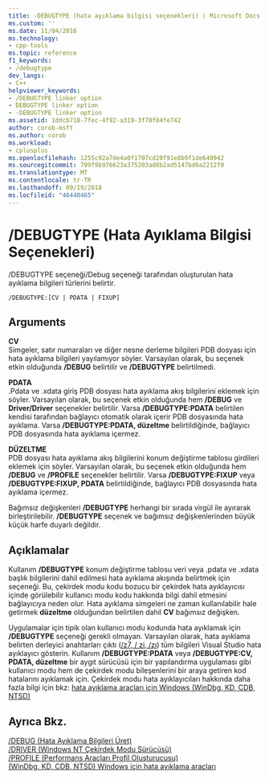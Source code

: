 ```yaml
---
title: -DEBUGTYPE (hata ayıklama bilgisi seçenekleri) | Microsoft Docs
ms.custom: ''
ms.date: 11/04/2016
ms.technology:
- cpp-tools
ms.topic: reference
f1_keywords:
- /debugtype
dev_langs:
- C++
helpviewer_keywords:
- /DEBUGTYPE linker option
- DEBUGTYPE linker option
- -DEBUGTYPE linker option
ms.assetid: 1ddcb718-7fec-4f92-a319-3f70f04fe742
author: corob-msft
ms.author: corob
ms.workload:
- cplusplus
ms.openlocfilehash: 1255c92a7de4a0f1707cd20f91e8b9f1de640942
ms.sourcegitcommit: 799f9b976623a375203ad8b2ad5147bd6a2212f0
ms.translationtype: MT
ms.contentlocale: tr-TR
ms.lasthandoff: 09/19/2018
ms.locfileid: "46440465"
---
```

# <a name="debugtype-debug-info-options"></a>/DEBUGTYPE (Hata Ayıklama Bilgisi Seçenekleri)

/DEBUGTYPE seçeneği/Debug seçeneği tarafından oluşturulan hata ayıklama bilgileri türlerini belirtir.

```
/DEBUGTYPE:[CV | PDATA | FIXUP]
```

## <a name="arguments"></a>Arguments

**CV**<br/>
Simgeler, satır numaraları ve diğer nesne derleme bilgileri PDB dosyası için hata ayıklama bilgileri yayılamıyor söyler. Varsayılan olarak, bu seçenek etkin olduğunda **/DEBUG** belirtilir ve **/DEBUGTYPE** belirtilmedi.

**PDATA**<br/>
.Pdata ve .xdata giriş PDB dosyası hata ayıklama akış bilgilerini eklemek için söyler. Varsayılan olarak, bu seçenek etkin olduğunda hem **/DEBUG** ve **Driver/Driver** seçenekler belirtilir. Varsa **/DEBUGTYPE:PDATA** belirtilen kendisi tarafından bağlayıcı otomatik olarak içerir PDB dosyasında hata ayıklama. Varsa **/DEBUGTYPE:PDATA, düzeltme** belirtildiğinde, bağlayıcı PDB dosyasında hata ayıklama içermez.

**DÜZELTME**<br/>
PDB dosyası hata ayıklama akış bilgilerini konum değiştirme tablosu girdileri eklemek için söyler. Varsayılan olarak, bu seçenek etkin olduğunda hem **/DEBUG** ve **/PROFILE** seçenekler belirtilir. Varsa **/DEBUGTYPE:FIXUP** veya **/DEBUGTYPE:FIXUP, PDATA** belirtildiğinde, bağlayıcı PDB dosyasında hata ayıklama içermez.

Bağımsız değişkenleri **/DEBUGTYPE** herhangi bir sırada virgül ile ayırarak birleştirilebilir. **/DEBUGTYPE** seçenek ve bağımsız değişkenlerinden büyük küçük harfe duyarlı değildir.

## <a name="remarks"></a>Açıklamalar

Kullanım **/DEBUGTYPE** konum değiştirme tablosu veri veya .pdata ve .xdata başlık bilgilerini dahil edilmesi hata ayıklama akışında belirtmek için seçeneği. Bu, çekirdek modu kodu bozucu bir çekirdek hata ayıklayıcısı içinde görülebilir kullanıcı modu kodu hakkında bilgi dahil etmesini bağlayıcıya neden olur. Hata ayıklama simgeleri ne zaman kullanılabilir hale getirmek **düzeltme** olduğundan belirtilen dahil **CV** bağımsız değişken.

Uygulamalar için tipik olan kullanıcı modu kodunda hata ayıklamak için **/DEBUGTYPE** seçeneği gerekli olmayan. Varsayılan olarak, hata ayıklama belirten derleyici anahtarları çıktı ([/z7, / zi, /zı](../../build/reference/z7-zi-zi-debug-information-format.md)) tüm bilgileri Visual Studio hata ayıklayıcı gösterin. Kullanım **/DEBUGTYPE:PDATA** veya **/DEBUGTYPE:CV, PDATA, düzeltme** bir aygıt sürücüsü için bir yapılandırma uygulaması gibi kullanıcı modu hem de çekirdek modu bileşenlerini bir araya getiren kod hatalarını ayıklamak için. Çekirdek modu hata ayıklayıcıları hakkında daha fazla bilgi için bkz: [hata ayıklama araçları için Windows (WinDbg, KD, CDB, NTSD)](/windows-hardware/drivers/debugger/index)

## <a name="see-also"></a>Ayrıca Bkz.

[/DEBUG (Hata Ayıklama Bilgileri Üret)](../../build/reference/debug-generate-debug-info.md)<br/>
[/DRIVER (Windows NT Çekirdek Modu Sürücüsü)](../../build/reference/driver-windows-nt-kernel-mode-driver.md)<br/>
[/PROFILE (Performans Araçları Profil Oluşturucusu)](../../build/reference/profile-performance-tools-profiler.md)<br/>
[(WinDbg, KD, CDB, NTSD) Windows için hata ayıklama araçları](/windows-hardware/drivers/debugger/index)